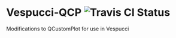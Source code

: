 Vespucci-QCP ![Travis CI Status](https://travis-ci.org/VespucciProject/Vespucci-QCP.svg?branch=master)
============


Modifications to QCustomPlot for use in Vespucci
